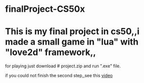 # finalProject-CS50x

# This is my final project in cs50,,i made a small game in "lua" with "love2d" framework,,

for playing just download # project.zip and run ".exe" file.

if you could not finish the second step,,see this [video](https://youtu.be/EOpRNL6wcKY)

